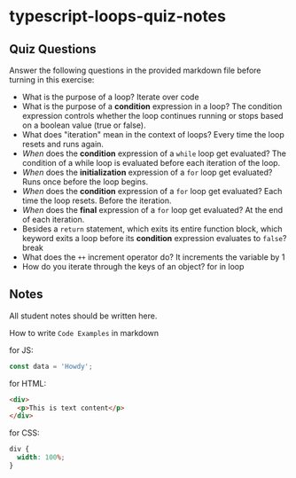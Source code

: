 # typescript-loops-quiz-notes

## Quiz Questions

Answer the following questions in the provided markdown file before turning in this exercise:

- What is the purpose of a loop?
  Iterate over code
- What is the purpose of a **condition** expression in a loop?
  The condition expression controls whether the loop continues running or stops based on a boolean value (true or false).
- What does "iteration" mean in the context of loops?
  Every time the loop resets and runs again.
- _When_ does the **condition** expression of a `while` loop get evaluated?
  The condition of a while loop is evaluated before each iteration of the loop.
- _When_ does the **initialization** expression of a `for` loop get evaluated?
  Runs once before the loop begins.
- _When_ does the **condition** expression of a `for` loop get evaluated?
  Each time the loop resets. Before the iteration.
- _When_ does the **final** expression of a `for` loop get evaluated?
  At the end of each iteration.
- Besides a `return` statement, which exits its entire function block, which keyword exits a loop before its **condition** expression evaluates to `false`?
  break
- What does the `++` increment operator do?
  It increments the variable by 1
- How do you iterate through the keys of an object?
  for in loop

## Notes

All student notes should be written here.

How to write `Code Examples` in markdown

for JS:

```javascript
const data = 'Howdy';
```

for HTML:

```html
<div>
  <p>This is text content</p>
</div>
```

for CSS:

```css
div {
  width: 100%;
}
```

